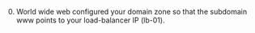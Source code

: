 0. World wide web
configured your domain zone so that the subdomain www points to your load-balancer IP (lb-01).
